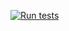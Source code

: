 [![Run tests](https://github.com/aralyne/-CustomerSuccessBalancing/actions/workflows/main.yml/badge.svg)](https://github.com/aralyne/-CustomerSuccessBalancing/actions/workflows/main.yml)
